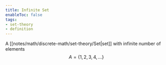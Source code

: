```yaml
---
title: Infinite Set
enableToc: false
tags: 
- set-theory
- definition
---
```

A [[notes/math/discrete-math/set-theory/Set|set]] with infinite number of elements $$A=\{1,2,3,4, \dots\}$$
